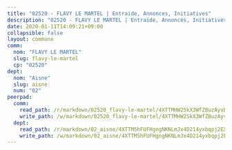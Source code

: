 ```yaml
---
title: "02520 - FLAVY LE MARTEL | Entraide, Annonces, Initiatives"
description: "02520 - FLAVY LE MARTEL | Entraide, Annonces, Initiatives"
date: 2020-01-11T14:09:21+09:00
collapsible: false
layout: commune
comm:
  nom: "FLAVY LE MARTEL"
  slug: flavy-le-martel
  cp: "02520"
dept:
  nom: "Aisne"
  slug: aisne
  num: "02"
peerpad:
  comm:
    read_path: /r/markdown/02520_flavy-le-martel/4XTTMHW2SkX3WfZBuzAyvDbkDzHBrERmT2iAm6y95xSvKU8QB
    write_path: /w/markdown/02520_flavy-le-martel/4XTTMHW2SkX3WfZBuzAyvDbkDzHBrERmT2iAm6y95xSvKU8QB-K3TgUqqBsTi9Cx4FoNbQCxTqasFqWSDHEUaPw7HtsbjaHue3EcJpWHXVoLrodD8cihKt3AsEupakP4u4AA6bTwTHK848jJ3TYDFEAAH8FiGFwef3FpPgjVVgq1hMe1FyoT76Btmq
  dept:
    read_path: /r/markdown/02_aisne/4XTTM5hFUFHgngNKNLmJx4D214yxbqpj2EXK5CBjZ5LZF3zAf
    write_path: /w/markdown/02_aisne/4XTTM5hFUFHgngNKNLmJx4D214yxbqpj2EXK5CBjZ5LZF3zAf-K3TgUfAP6D753WPagZBnpcFgyCUpnZXNhrQsKU6J8qon6wxmFCHD5kB3GMzCYyJmAGHN58p9qgKDhnEgSAuHEK3wjVXSJoUkHyn6Vb7T2aNZ2y6ez5BMkQCEQxoUkfyK9J3TXU3M
---
```


